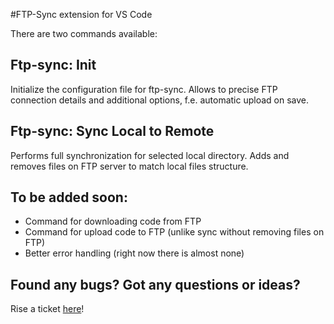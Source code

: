 #FTP-Sync extension for VS Code

There are two commands available:

## Ftp-sync: Init

Initialize the configuration file for ftp-sync. Allows to precise FTP connection details and additional options, f.e. automatic upload on save.

## Ftp-sync: Sync Local to Remote

Performs full synchronization for selected local directory. Adds and removes files on FTP server to match local files structure.

## To be added soon:

- Command for downloading code from FTP
- Command for upload code to FTP (unlike sync without removing files on FTP)
- Better error handling (right now there is almost none)

## Found any bugs? Got any questions or ideas?
Rise a ticket [here](https://github.com/lukasz-wronski/vscode-ftp-sync/issues)!
